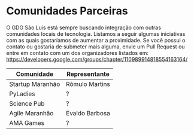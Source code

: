 Comunidades Parceiras
=====================

O GDG São Luis está sempre buscando integração com outras comunidades locais de tecnologia. Listamos a seguir algumas iniciativas com as quais gostaríamos de aumentar a proximidade. Se você possui o contato ou gostaria de submeter mais alguma, envie um Pull Request ou entre em contato com um dos organizadores listados em: https://developers.google.com/groups/chapter/110989914818554163164/


| Comunidade       	| Representante    	|
|------------------	|------------------	|
| Startup Maranhão 	| Rômulo Martins   	|
| PyLadies         	| ?                	|
| Science Pub      	| ?                	|
| Agile Maranhão   	| Evaldo Barbosa   	|
| AMA Games        	| ?                	|